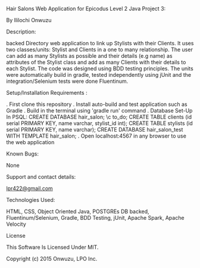 Hair Salons Web Application for Epicodus Level 2 Java Project 3:

By Ililochi Onwuzu

Description:

 backed Directory web application to link up Stylists with their Clients. It uses two classes/units: Stylist and Clients in a one to many relationship. The user can add as many Stylists as possible and their details (e.g name) as attributes of the Stylist class and add as many Clients with their details to each Stylist. The code was designed using BDD testing principles. The units were automatically build in gradle, tested independently using jUnit and the integration/Selenium tests were done Fluentinum.

Setup/Installation Requirements :

. First clone this repository . Install auto-build and test application such as Gradle . Build in the terminal using 'gradle run' command . Database Set-Up In PSQL: CREATE DATABASE hair_salon; \c to_do; CREATE TABLE clients (id serial PRIMARY KEY, name varchar, stylist_id int); CREATE TABLE stylists (id serial PRIMARY KEY, name varchar); CREATE DATABASE hair_salon_test WITH TEMPLATE hair_salon; . Open localhost:4567 in any browser to use the web application

Known Bugs:

None

Support and contact details:

lpr422@gmail.com

Technologies Used:

HTML, CSS, Object Oriented Java, POSTGREs DB backed, Fluentinum/Selenium, Gradle, BDD Testing, jUnit, Apache Spark, Apache Velocity

License

This Software Is Licensed Under MIT.

Copyright (c) 2015 Onwuzu, LPO Inc.
